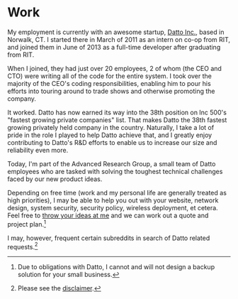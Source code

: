 <!-- title: work -->

Work
====

My employment is currently with an awesome startup, [Datto Inc.](http://www.dattobackup.com/), based in Norwalk, CT. I started there in March of 2011 as an intern on co-op from RIT, and joined them in June of 2013 as a full-time developer after graduating from RIT.

When I joined, they had just over 20 employees, 2 of whom (the CEO and CTO) were writing all of the code for the entire system. I took over the majority of the CEO's coding responsibilities, enabling him to pour his efforts into touring around to trade shows and otherwise promoting the company.

It worked. Datto has now earned its way into the 38th position on Inc 500's "fastest growing private companies" list. That makes Datto the 38th fastest growing privately held company in the country. Naturally, I take a lot of pride in the role I played to help Datto achieve that, and I greatly enjoy contributing to Datto's R&D efforts to enable us to increase our size and reliability even more.

Today, I'm part of the Advanced Research Group, a small team of Datto employees who are tasked with solving the toughest technical challenges faced by our new product ideas.

Depending on free time (work and my personal life are generally treated as high priorities), I may be able to help you out with your website, network design, system security, security policy, wireless deployment, et cetera. Feel free to [throw your ideas at me](contact) and we can work out a quote and project plan.[^1]

I may, however, frequent certain subreddits in search of Datto related requests.[^2]

[^1]:
	Due to obligations with Datto, I cannot and will not design a backup solution for your small business.
	
[^2]:
	Please see the [disclaimer](disclaimer).
